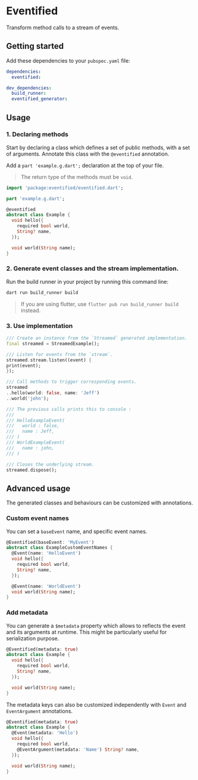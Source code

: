 # Eventified

Transform method calls to a stream of events.

## Getting started

Add these dependencies to your `pubspec.yaml` file:

```yaml
dependencies:
  eventified: 

dev_dependencies:
  build_runner:
  eventified_generator: 
```

## Usage

### 1. Declaring methods

Start by declaring a class which defines a set of public methods, with a set of arguments. Annotate this class with the `@eventified` annotation.

Add a `part 'example.g.dart';` declaration at the top of your file.

> The return type of the methods must be `void`.

```dart
import 'package:eventified/eventified.dart';

part 'example.g.dart';

@eventified
abstract class Example {
  void hello({
    required bool world,
    String? name,
  });

  void world(String name);
}
```

### 2. Generate event classes and the stream implementation.

Run the build runner in your project by running this command line:

```sh
dart run build_runner build
```

> If you are using flutter, use `flutter pub run build_runner build` instead.


### 3. Use implementation

```dart
/// Create an instance from the `Streamed` generated implementation. 
final streamed = StreamedExample();

/// Listen for events from the `stream`.
streamed.stream.listen((event) {
print(event);
});

/// Call methods to trigger corresponding events.
streamed
..hello(world: false, name: 'Jeff')
..world('john');

/// The previous calls prints this to console :
///
/// HelloExampleEvent(
///   world : false,
///   name : Jeff,
/// )
/// WorldExampleEvent(
///   name : john,
/// )

/// Closes the underlying stream.
streamed.dispose();
```

## Advanced usage

The generated classes and behaviours can be customized with annotations.

### Custom event names

You can set a `baseEvent` name, and specific event names.


```dart
@Eventified(baseEvent: 'MyEvent')
abstract class ExampleCustomEventNames {
  @Event(name: 'HelloEvent')
  void hello({
    required bool world,
    String? name,
  });

  @Event(name: 'WorldEvent')
  void world(String name);
}
```

### Add metadata

You can generate a `$metadata` property which allows to reflects the event and its arguments at runtime. This might be particularly useful for serialization purpose.

```dart
@Eventified(metadata: true)
abstract class Example {
  void hello({
    required bool world,
    String? name,
  });

  void world(String name);
}
```

The metadata keys can also be customized independently with `Event` and `EventArgument` annotations.

```dart
@Eventified(metadata: true)
abstract class Example {
  @Event(metadata: 'Hello')
  void hello({
    required bool world,
    @EventArgument(metadata: 'Name') String? name,
  });

  void world(String name);
}
```